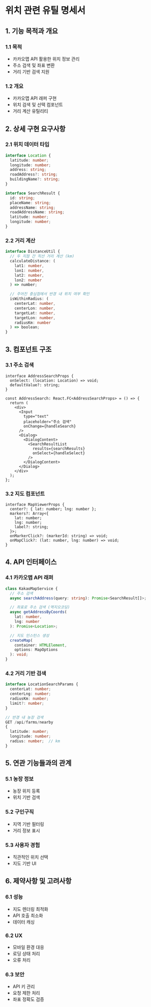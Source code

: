 # 위치 관련 유틸 명세서

## 1. 기능 목적과 개요
### 1.1 목적
  - 카카오맵 API 활용한 위치 정보 관리
  - 주소 검색 및 좌표 변환
  - 거리 기반 검색 지원

### 1.2 개요
  - 카카오맵 API 래퍼 구현
  - 위치 검색 및 선택 컴포넌트
  - 거리 계산 유틸리티

## 2. 상세 구현 요구사항
### 2.1 위치 데이터 타입
  ```typescript
  interface Location {
    latitude: number;
    longitude: number;
    address: string;
    roadAddress?: string;
    buildingName?: string;
  }

  interface SearchResult {
    id: string;
    placeName: string;
    addressName: string;
    roadAddressName: string;
    latitude: number;
    longitude: number;
  }
  ```

### 2.2 거리 계산
  ```typescript
  interface DistanceUtil {
    // 두 지점 간 직선 거리 계산 (km)
    calculateDistance: (
      lat1: number,
      lon1: number,
      lat2: number,
      lon2: number
    ) => number;

    // 주어진 중심점에서 반경 내 위치 여부 확인
    isWithinRadius: (
      centerLat: number,
      centerLon: number,
      targetLat: number,
      targetLon: number,
      radiusKm: number
    ) => boolean;
  }
  ```

## 3. 컴포넌트 구조
### 3.1 주소 검색
  ```tsx
  interface AddressSearchProps {
    onSelect: (location: Location) => void;
    defaultValue?: string;
  }

  const AddressSearch: React.FC<AddressSearchProps> = () => {
    return (
      <div>
        <Input
          type="text"
          placeholder="주소 검색"
          onChange={handleSearch}
        />
        <Dialog>
          <DialogContent>
            <SearchResultList
              results={searchResults}
              onSelect={handleSelect}
            />
          </DialogContent>
        </Dialog>
      </div>
    );
  };
  ```

### 3.2 지도 컴포넌트
  ```tsx
  interface MapViewerProps {
    center?: { lat: number; lng: number };
    markers?: Array<{
      lat: number;
      lng: number;
      label?: string;
    }>;
    onMarkerClick?: (markerId: string) => void;
    onMapClick?: (lat: number, lng: number) => void;
  }
  ```

## 4. API 인터페이스
### 4.1 카카오맵 API 래퍼
  ```typescript
  class KakaoMapService {
    // 주소 검색
    async searchAddress(query: string): Promise<SearchResult[]>;

    // 좌표로 주소 검색 (역지오코딩)
    async getAddressByCoords(
      lat: number,
      lng: number
    ): Promise<Location>;

    // 지도 인스턴스 생성
    createMap(
      container: HTMLElement,
      options: MapOptions
    ): void;
  }
  ```

### 4.2 거리 기반 검색
  ```typescript
  interface LocationSearchParams {
    centerLat: number;
    centerLng: number;
    radiusKm: number;
    limit?: number;
  }

  // 반경 내 농장 검색
  GET /api/farms/nearby
  {
    latitude: number;
    longitude: number;
    radius: number;  // km
  }
  ```

## 5. 연관 기능들과의 관계
### 5.1 농장 정보
  - 농장 위치 등록
  - 위치 기반 검색

### 5.2 구인구직
  - 지역 기반 필터링
  - 거리 정보 표시

### 5.3 사용자 경험
  - 직관적인 위치 선택
  - 지도 기반 UI

## 6. 제약사항 및 고려사항
### 6.1 성능
  - 지도 렌더링 최적화
  - API 호출 최소화
  - 데이터 캐싱

### 6.2 UX
  - 모바일 환경 대응
  - 로딩 상태 처리
  - 오류 처리

### 6.3 보안
  - API 키 관리
  - 요청 제한 처리
  - 좌표 정확도 검증 